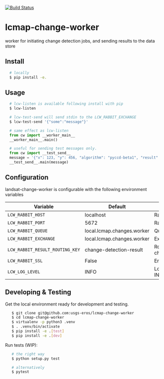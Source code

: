 [![Build Status](https://travis-ci.org/USGS-EROS/lcmap-change-worker.svg?branch=develop)](https://travis-ci.org/USGS-EROS/lcmap-change-worker)

# lcmap-change-worker
worker for initiating change detection jobs, and sending results to the data store

## Install
```bash
  # locally
  $ pip install -e.
```

## Usage
```bash
  # lcw-listen is available following install with pip
  $ lcw-listen

  # lcw-test-send will send stdin to the LCW_RABBIT_EXCHANGE
  $ lcw-test-send '{"some":"message"}'
```

```python
  # same effect as lcw-listen
  from cw import __worker_main__
  __worker_main__.main()

  # useful for sending test messages only.
  from cw import __test_send__
  message = '{"x": 123, "y": 456, "algorithm": "pyccd-beta1", "result": "OUTPUT"}'
  __test_send__.main(message)
```

## Configuration
landsat-change-worker is configurable with the following environment variables

| Variable | Default | Description |
| --- | --- | --- |
| `LCW_RABBIT_HOST` | localhost | RabbitMQ Host |
| `LCW_RABBIT_PORT` | 5672      | RabbitMQ Port |
| `LCW_RABBIT_QUEUE` | local.lcmap.changes.worker | Queue for LCW to listen for messages |
| `LCW_RABBIT_EXCHANGE` | local.lcmap.changes.worker | Exchange for LCW to publish messages |
| `LCW_RABBIT_RESULT_ROUTING_KEY` | change-detection-result | Routing key used when publishing change detection result messages |
| `LCW_RABBIT_SSL` | False | Enable/Disable SSL.  True/False |
| `LCW_LOG_LEVEL` | INFO | Logging Level.  INFO/DEBUG/WARNING/ERROR/CRITICAL |

## Developing & Testing
Get the local environment ready for development and testing.
```bash
   $ git clone git@github.com:usgs-eros/lcmap-change-worker
   $ cd lcmap-change-worker
   $ virtualenv -p python3 .venv
   $ . .venv/bin/activate
   $ pip install -e .[test]
   $ pip install -e .[dev]
```

Run tests (WIP):
```bash
   # the right way
   $ python setup.py test

   # alternatively
   $ pytest
```
